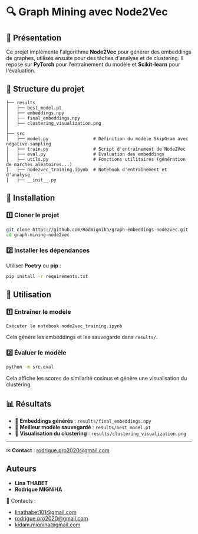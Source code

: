# 🔍 Graph Mining avec Node2Vec

## 📌 Présentation
Ce projet implémente l'algorithme **Node2Vec** pour générer des embeddings de graphes, utilisés ensuite pour des tâches d'analyse et de clustering. Il repose sur **PyTorch** pour l'entraînement du modèle et **Scikit-learn** pour l'évaluation.

## 📁 Structure du projet
```
├── results
│   ├── best_model.pt
│   ├── embeddings.npy
│   ├── final_embeddings.npy
│   ├── clustering_visualization.png
│
├── src
│   ├── model.py                 # Définition du modèle SkipGram avec négative sampling
│   ├── train.py                 # Script d'entraînement de Node2Vec
│   ├── eval.py                  # Évaluation des embeddings
│   ├── utils.py                 # Fonctions utilitaires (génération de marches aléatoires...)
│   ├── node2vec_training.ipynb  # Notebook d'entraînement et d'analyse
│   ├── __init__.py

```

## 🚀 Installation
### 1️⃣ Cloner le projet
```bash
git clone https://github.com/Rodmigniha/graph-embeddings-node2vec.git
cd graph-mining-node2vec
```

### 2️⃣ Installer les dépendances
Utiliser **Poetry** ou **pip** :
```bash
pip install -r requirements.txt
```

## 🎯 Utilisation
### 1️⃣ Entraîner le modèle
```
Exécuter le notebook node2vec_training.ipynb
```
Cela génère les embeddings et les sauvegarde dans `results/`.

### 2️⃣ Évaluer le modèle
```bash
python -m src.eval
```
Cela affiche les scores de similarité cosinus et génère une visualisation du clustering.

## 📊 Résultats
- 🔹 **Embeddings générés** : `results/final_embeddings.npy`
- 🔹 **Meilleur modèle sauvegardé** : `results/best_model.pt`
- 🔹 **Visualisation du clustering** : `results/clustering_visualization.png`


---
✉ **Contact** : rodrigue.pro2020@gmail.com


## Auteurs

- **Lina THABET**
- **Rodrigue MIGNIHA**

📧 Contacts :
- linathabet101@gmail.com
- rodrigue.pro2020@gmail.com
- kidam.migniha@gmail.com
